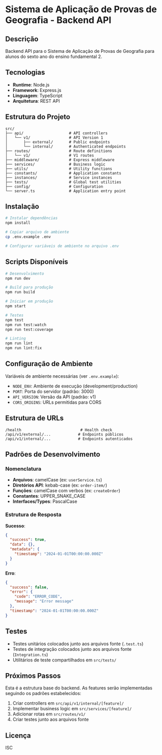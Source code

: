 # Sistema de Aplicação de Provas de Geografia - Backend API

## Descrição

Backend API para o Sistema de Aplicação de Provas de Geografia para alunos do sexto ano do ensino fundamental 2.

## Tecnologias

- **Runtime**: Node.js
- **Framework**: Express.js
- **Linguagem**: TypeScript
- **Arquitetura**: REST API

## Estrutura do Projeto

```
src/
├── api/                    # API controllers
│   └── v1/                 # API Version 1
│       ├── external/       # Public endpoints
│       └── internal/       # Authenticated endpoints
├── routes/                 # Route definitions
│   └── v1/                 # V1 routes
├── middleware/             # Express middleware
├── services/               # Business logic
├── utils/                  # Utility functions
├── constants/              # Application constants
├── instances/              # Service instances
├── tests/                  # Global test utilities
├── config/                 # Configuration
└── server.ts               # Application entry point
```

## Instalação

```bash
# Instalar dependências
npm install

# Copiar arquivo de ambiente
cp .env.example .env

# Configurar variáveis de ambiente no arquivo .env
```

## Scripts Disponíveis

```bash
# Desenvolvimento
npm run dev

# Build para produção
npm run build

# Iniciar em produção
npm start

# Testes
npm test
npm run test:watch
npm run test:coverage

# Linting
npm run lint
npm run lint:fix
```

## Configuração de Ambiente

Variáveis de ambiente necessárias (ver `.env.example`):

- `NODE_ENV`: Ambiente de execução (development/production)
- `PORT`: Porta do servidor (padrão: 3000)
- `API_VERSION`: Versão da API (padrão: v1)
- `CORS_ORIGINS`: URLs permitidas para CORS

## Estrutura de URLs

```
/health                          # Health check
/api/v1/external/...            # Endpoints públicos
/api/v1/internal/...            # Endpoints autenticados
```

## Padrões de Desenvolvimento

### Nomenclatura

- **Arquivos**: camelCase (ex: `userService.ts`)
- **Diretórios API**: kebab-case (ex: `order-item/`)
- **Funções**: camelCase com verbos (ex: `createOrder`)
- **Constantes**: UPPER_SNAKE_CASE
- **Interfaces/Types**: PascalCase

### Estrutura de Resposta

**Sucesso**:
```json
{
  "success": true,
  "data": {},
  "metadata": {
    "timestamp": "2024-01-01T00:00:00.000Z"
  }
}
```

**Erro**:
```json
{
  "success": false,
  "error": {
    "code": "ERROR_CODE",
    "message": "Error message"
  },
  "timestamp": "2024-01-01T00:00:00.000Z"
}
```

## Testes

- Testes unitários colocados junto aos arquivos fonte (`.test.ts`)
- Testes de integração colocados junto aos arquivos fonte (`Integration.ts`)
- Utilitários de teste compartilhados em `src/tests/`

## Próximos Passos

Esta é a estrutura base do backend. As features serão implementadas seguindo os padrões estabelecidos:

1. Criar controllers em `src/api/v1/internal/[feature]/`
2. Implementar business logic em `src/services/[feature]/`
3. Adicionar rotas em `src/routes/v1/`
4. Criar testes junto aos arquivos fonte

## Licença

ISC